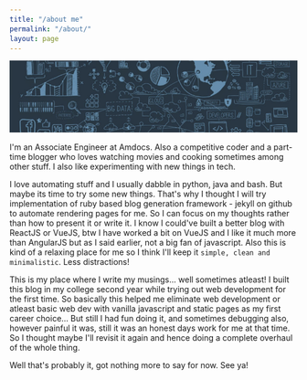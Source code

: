 ```yaml
---
title: "/about me"
permalink: "/about/"
layout: page
---
```


![just some random cover pic](/assets/images/cover.jpg)

I'm an Associate Engineer at Amdocs. Also a competitive coder and a part-time blogger who loves watching movies and cooking sometimes among other stuff. I also like experimenting with new things in tech. 


I love automating stuff and I usually dabble in python, java and bash. But maybe its time to try some new things. That's why I thought I will try implementation of ruby based blog generation framework - jekyll on github to automate rendering pages for me. So I can focus on my thoughts rather than how to present it or write it. I know I could've built a better blog with ReactJS or VueJS, btw I have worked a bit on VueJS and I like it much more than AngularJS but as I said earlier, not a big fan of javascript. Also this is kind of a relaxing place for me so I think I'll keep it ```simple, clean and minimalistic```. Less distractions!


This is my place where I write my musings... well sometimes atleast! I built this blog in my college second year while trying out web development for the first time. So basically this helped me eliminate web development or atleast basic web dev with vanilla javascript and static pages as my first career choice... But still I had fun doing it, and sometimes debugging also, however painful it was, still it was an honest days work for me at that time. So I thought maybe I'll revisit it again and hence doing a complete overhaul of the whole thing.


Well that's probably it, got nothing more to say for now. See ya!